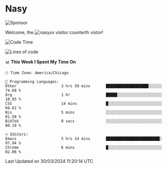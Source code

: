 # Nasy

<!--
<p align="center">
<img height="200" src="https://github-readme-stats.vercel.app/api?username=nasyxx&count_private=true&show_icons=true&theme=dracula&include_all_commits=true"/>
<img height="200" src="https://github-readme-stats.vercel.app/api/top-langs/?username=nasyxx&theme=dracula&hide=html,jupyter+notebook&count_private=true&show_icons=true"/>
</p>

  
----------------
-->

![Sponsor](https://img.shields.io/static/v1.svg?label=Sponsor&message=%E2%9D%A4&logo=GitHub&style=flat&color=pink)
 
Welcome, the ![nasyxx visitor counter](https://count.getloli.com/get/@nasyxx?theme=rule34)th vistor!
 
<!--START_SECTION:waka-->
![Code Time](http://img.shields.io/badge/Code%20Time-4%2C367%20hrs%2029%20mins-blue)

![Lines of code](https://img.shields.io/badge/From%20Hello%20World%20I%27ve%20Written-6.3%20million%20lines%20of%20code-blue)

📊 **This Week I Spent My Time On** 

```text
🕑︎ Time Zone: America/Chicago

💬 Programming Languages: 
Other                    3 hrs 59 mins       ███████████████████░░░░░░   74.68 % 
Org                      1 hr                █████░░░░░░░░░░░░░░░░░░░░   18.93 % 
CSS                      14 mins             █░░░░░░░░░░░░░░░░░░░░░░░░   04.62 % 
Nix                      5 mins              ░░░░░░░░░░░░░░░░░░░░░░░░░   01.58 % 
BibTeX                   0 secs              ░░░░░░░░░░░░░░░░░░░░░░░░░   00.19 % 

🔥 Editors: 
Emacs                    5 hrs 14 mins       ████████████████████████░   97.94 % 
Chrome                   6 mins              █░░░░░░░░░░░░░░░░░░░░░░░░   02.06 % 
```


 Last Updated on 30/03/2024 11:20:14 UTC
<!--END_SECTION:waka-->

<!-- ![visitors](https://visitor-badge.laobi.icu/badge?page_id=nasyxx.nasyxx) -->
